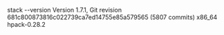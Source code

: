 stack --version
Version 1.7.1, Git revision 681c800873816c022739ca7ed14755e85a579565 (5807 commits) x86_64 hpack-0.28.2
